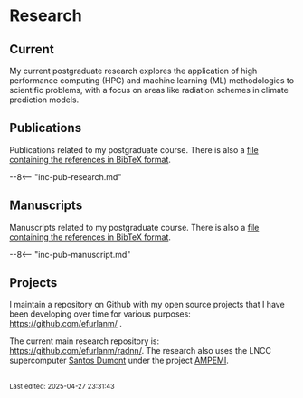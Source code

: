 # Research


## Current

My current postgraduate research explores the application of high performance computing (HPC) and machine learning (ML) methodologies to scientific problems, with a focus on areas like radiation schemes in climate prediction models.


## Publications

Publications related to my postgraduate course. There is also a [file containing the references in BibTeX format](include/inc-pub-research.bib).

--8<-- "inc-pub-research.md"


## Manuscripts

Manuscripts related to my postgraduate course. There is also a [file containing the references in BibTeX format](include/inc-pub-manuscript.bib).

--8<-- "inc-pub-manuscript.md"


## Projects

I maintain a repository on Github with my open source projects that I have been developing over time for various purposes: <https://github.com/efurlanm/> .

The current main research repository is: <https://github.com/efurlanm/radnn/>. The research also uses the LNCC supercomputer [Santos Dumont](https://sdumont.lncc.br/) under the project [AMPEMI](https://sdumont.lncc.br/projects_view.php?pg=projects&status=ongoing). 

<br><sub>Last edited: 2025-04-27 23:31:43</sub>
